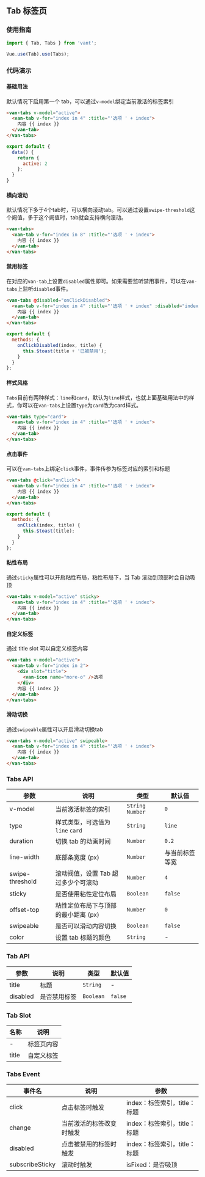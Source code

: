 ## Tab 标签页

### 使用指南
``` javascript
import { Tab, Tabs } from 'vant';

Vue.use(Tab).use(Tabs);
```

### 代码演示

#### 基础用法

默认情况下启用第一个 tab，可以通过`v-model`绑定当前激活的标签索引

```html
<van-tabs v-model="active">
  <van-tab v-for="index in 4" :title="'选项 ' + index">
    内容 {{ index }}
  </van-tab>
</van-tabs>
```

```js
export default {
  data() {
    return {
      active: 2
    };
  }
}
```

#### 横向滚动

默认情况下多于4个tab时，可以横向滚动tab。可以通过设置`swipe-threshold`这个阙值，多于这个阙值时，tab就会支持横向滚动。

```html
<van-tabs>
  <van-tab v-for="index in 8" :title="'选项 ' + index">
    内容 {{ index }}
  </van-tab>
</van-tabs>
```

#### 禁用标签

在对应的`van-tab`上设置`disabled`属性即可。如果需要监听禁用事件，可以在`van-tabs`上监听`disabled`事件。

```html
<van-tabs @disabled="onClickDisabled">
  <van-tab v-for="index in 4" :title="'选项 ' + index" :disabled="index === 2">
    内容 {{ index }}
  </van-tab>
</van-tabs>
```

```javascript
export default {
  methods: {
    onClickDisabled(index, title) {
      this.$toast(title + '已被禁用');
    }
  }
};
```

#### 样式风格

`Tabs`目前有两种样式：`line`和`card`，默认为`line`样式，也就上面基础用法中的样式，你可以在`van-tabs`上设置`type`为`card`改为card样式。

```html
<van-tabs type="card">
  <van-tab v-for="index in 4" :title="'选项 ' + index">
    内容 {{ index }}
  </van-tab>
</van-tabs>
```

#### 点击事件

可以在`van-tabs`上绑定`click`事件，事件传参为标签对应的索引和标题

```html
<van-tabs @click="onClick">
  <van-tab v-for="index in 4" :title="'选项 ' + index">
    内容 {{ index }}
  </van-tab>
</van-tabs>
```

```javascript
export default {
  methods: {
    onClick(index, title) {
      this.$toast(title);
    }
  }
};
```

#### 粘性布局
通过`sticky`属性可以开启粘性布局，粘性布局下，当 Tab 滚动到顶部时会自动吸顶

```html
<van-tabs v-model="active" sticky>
  <van-tab v-for="index in 4" :title="'选项 ' + index">
    内容 {{ index }}
  </van-tab>
</van-tabs>
```

#### 自定义标签
通过 title slot 可以自定义标签内容

```html
<van-tabs v-model="active">
  <van-tab v-for="index in 2">
    <div slot="title">
      <van-icon name="more-o" />选项
    </div>
    内容 {{ index }}
  </van-tab>
</van-tabs>
```

#### 滑动切换

通过`swipeable`属性可以开启滑动切换tab

```html
<van-tabs v-model="active" swipeable>
  <van-tab v-for="index in 4" :title="'选项 ' + index">
    内容 {{ index }}
  </van-tab>
</van-tabs>
```

### Tabs API

| 参数 | 说明 | 类型 | 默认值 |
|-----------|-----------|-----------|-------------|
| v-model | 当前激活标签的索引 | `String` `Number` | `0` |
| type | 样式类型，可选值为 `line` `card` | `String` | `line` |
| duration | 切换 tab 的动画时间 | `Number` | `0.2` |
| line-width | 底部条宽度 (px) | `Number` | 与当前标签等宽 |
| swipe-threshold | 滚动阀值，设置 Tab 超过多少个可滚动 | `Number` | `4` |
| sticky | 是否使用粘性定位布局 | `Boolean` | `false` |
| offset-top | 粘性定位布局下与顶部的最小距离 (px) | `Number` | `0` |
| swipeable | 是否可以滑动内容切换 | `Boolean` | `false` |
| color | 设置 tab 标题的颜色 | `String` | - |

### Tab API

| 参数 | 说明 | 类型 | 默认值 |
|-----------|-----------|-----------|-------------|
| title | 标题 | `String` | - |
| disabled | 是否禁用标签 | `Boolean` | `false` |

### Tab Slot

| 名称 | 说明 |
|-----------|-----------|
| - | 标签页内容 |
| title | 自定义标签 |

### Tabs Event

| 事件名 | 说明 | 参数 |
|-----------|-----------|-----------|
| click | 点击标签时触发 | index：标签索引，title：标题 |
| change | 当前激活的标签改变时触发 | index：标签索引，title：标题 |
| disabled | 点击被禁用的标签时触发 | index：标签索引，title：标题 |
| subscribeSticky | 滚动时触发 | isFixed：是否吸顶 |
